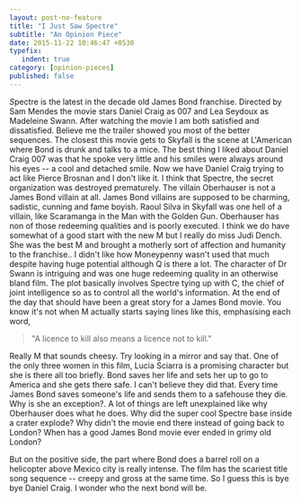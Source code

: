 ```yaml
---
layout: post-no-feature
title: "I Just Saw Spectre"
subtitle: "An Opinion Piece"
date: 2015-11-22 10:46:47 +0530
typefix: 
   indent: true
category: [opinion-pieces]
published: false
---
```

*S*pectre is the latest in the decade old James Bond franchise. Directed by Sam Mendes the movie stars Daniel Craig as 007 and Lea Seydoux as Madeleine Swann. After watching the movie I am both satisfied and dissatisfied. Believe me the trailer showed you most of the better sequences. The closest this movie gets to Skyfall is the scene at L'American where Bond is drunk and talks to a mice. The best thing I liked about Daniel Craig 007 was that he spoke very little and his smiles were always around his eyes -- a cool and detached smile. Now we have Daniel Craig trying to act like Pierce Brosnan and I don't like it. I think that Spectre, the secret organization was destroyed prematurely. The villain Oberhauser is not a James Bond villain at all. James Bond villains are supposed to be charming, sadistic, cunning and fame boyish. Raoul Silva in Skyfall was one hell of a villain, like Scaramanga in the Man with the Golden Gun. Oberhauser has non of those redeeming qualities and is poorly executed. I think we do have somewhat of a good start with the new M but I really do miss Judi Dench. She was the best M and brought a motherly sort of affection and humanity to the franchise.. I didn't like how Moneypenny wasn't used that much despite having huge potential although Q is there a lot. The character of Dr Swann is intriguing and was one huge redeeming quality in an otherwise bland film. The plot basically involves Spectre tying up with C, the chief of joint intelligence so as to control all the world's information. At the end of the day that should have been a great story for a James Bond movie. You know it's not when M actually starts saying lines like this, emphasising each word,

>"A licence to kill also means a licence not to kill."

Really M that sounds cheesy. Try looking in a mirror and say that. One of the only three women in this film, Lucia Sciarra is a promising character but she is there all too briefly. Bond saves her life and sets her up to go to America and she gets there safe. I can't believe they did that. Every time James Bond saves someone's life and sends them to a safehouse they die. Why is she an exception<span class = "question-mark">?</span>. A lot of things are left unexplained like why Oberhauser does what he does. Why did the super cool Spectre base inside a crater explode<span class = "question-mark">?</span> Why didn't the movie end there instead of going back to London<span class = "question-mark">?</span> When has a good James Bond movie ever ended in grimy old London<span class = "question-mark">?</span>

But on the positive side, the part where Bond does a barrel roll on a helicopter above Mexico city is really intense. The film has the scariest title song sequence -- creepy and gross at the same time. So I guess this is bye bye Daniel Craig. I wonder who the next bond will be.
